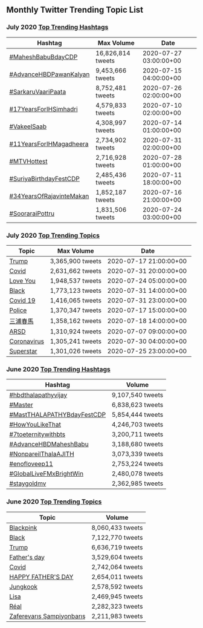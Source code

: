 ## Monthly Twitter Trending Topic List

### July 2020 [Top Trending Hashtags](https://ttrends.co)

| Hashtag | Max Volume | Date |
| ------- | ---------- | ---- |
| [#MaheshBabuBdayCDP](https://ttrends.co/trend/%23MaheshBabuBdayCDP) | 16,826,814 tweets | 2020-07-27 03:00:00+00 |
| [#AdvanceHBDPawanKalyan](https://ttrends.co/trend/%23AdvanceHBDPawanKalyan) | 9,453,666 tweets | 2020-07-15 04:00:00+00 |
| [#SarkaruVaariPaata](https://ttrends.co/trend/%23SarkaruVaariPaata) | 8,752,481 tweets | 2020-07-26 02:00:00+00 |
| [#17YearsForIHSimhadri](https://ttrends.co/trend/%2317YearsForIHSimhadri) | 4,579,833 tweets | 2020-07-10 02:00:00+00 |
| [#VakeelSaab](https://ttrends.co/trend/%23VakeelSaab) | 4,308,997 tweets | 2020-07-14 01:00:00+00 |
| [#11YearsForIHMagadheera](https://ttrends.co/trend/%2311YearsForIHMagadheera) | 2,734,902 tweets | 2020-07-31 02:00:00+00 |
| [#MTVHottest](https://ttrends.co/trend/%23MTVHottest) | 2,716,928 tweets | 2020-07-28 01:00:00+00 |
| [#SuriyaBirthdayFestCDP](https://ttrends.co/trend/%23SuriyaBirthdayFestCDP) | 2,485,436 tweets | 2020-07-11 18:00:00+00 |
| [#34YearsOfRajavinteMakan](https://ttrends.co/trend/%2334YearsOfRajavinteMakan) | 1,852,187 tweets | 2020-07-16 21:00:00+00 |
| [#SooraraiPottru](https://ttrends.co/trend/%23SooraraiPottru) | 1,831,506 tweets | 2020-07-24 03:00:00+00 |

### July 2020 [Top Trending Topics](https://ttrends.co)

| Topic | Max Volume | Date |
| ----- | ---------- | ---- |
| [Trump](https://ttrends.co/trend/trump) | 3,365,900 tweets | 2020-07-17 21:00:00+00 |
| [Covid](https://ttrends.co/trend/covid) | 2,631,662 tweets | 2020-07-31 20:00:00+00 |
| [Love You](https://ttrends.co/trend/love%20you) | 1,948,537 tweets | 2020-07-24 05:00:00+00 |
| [Black](https://ttrends.co/trend/Black) | 1,773,123 tweets | 2020-07-31 14:00:00+00 |
| [Covid 19](https://ttrends.co/trend/covid%2019) | 1,416,065 tweets | 2020-07-31 23:00:00+00 |
| [Police](https://ttrends.co/trend/%22Police%22) | 1,370,347 tweets | 2020-07-17 15:00:00+00 |
| [三浦春馬](https://ttrends.co/trend/%E4%B8%89%E6%B5%A6%E6%98%A5%E9%A6%AC) | 1,358,162 tweets | 2020-07-18 14:00:00+00 |
| [ARSD](https://ttrends.co/trend/ARSD) | 1,310,924 tweets | 2020-07-07 09:00:00+00 |
| [Coronavirus](https://ttrends.co/trend/Coronavirus) | 1,305,241 tweets | 2020-07-30 04:00:00+00 |
| [Superstar](https://ttrends.co/trend/Superstar) | 1,301,026 tweets | 2020-07-25 23:00:00+00 |

### June 2020 [Top Trending Hashtags](https://ttrends.co)

| Hashtag                                                                           | Volume           |
| --------------------------------------------------------------------------------- | ---------------- |
| [#hbdthalapathyvijay](https://ttrends.co/trend/%23hbdthalapathyvijay)             | 9,107,540 tweets |
| [#Master](https://ttrends.co/trend/%23Master)                                     | 6,838,623 tweets |
| [#MastTHALAPATHYBdayFestCDP](https://ttrends.co/trend/%23THALAPATHYBdayFestCDP)   | 5,854,444 tweets |
| [#HowYouLikeThat](https://ttrends.co/trend/%23HowYouLikeThat)                     | 4,246,703 tweets |
| [#7toeternitywithbts](https://ttrends.co/trend/%237toeternitywithbts)             | 3,200,711 tweets |
| [#AdvanceHBDMaheshBabu](https://ttrends.co/trend/%23AdvanceHBDMaheshBabu)         | 3,188,680 tweets |
| [#NonpareilThalaAJITH](https://ttrends.co/trend/%23NonpareilThalaAJITH)           | 3,073,339 tweets |
| [#enofloveep11](https://ttrends.co/trend/%23enofloveep11)                         | 2,753,224 tweets |
| [#GlobalLiveFMxBrightWin](https://ttrends.co/trend/%23GlobalLiveFMxBrightWin)     | 2,480,078 tweets |
| [#staygoldmv](https://ttrends.co/trend/%23staygoldmv)                             | 2,362,985 tweets |

### June 2020 [Top Trending Topics](https://ttrends.co)

| Topic                                                                                                      | Volume           |
| ---------------------------------------------------------------------------------------------------------- | ---------------- |
| [Blackpink](https://ttrends.co/trend/blackpink)                                                            | 8,060,433 tweets |
| [Black](https://ttrends.co/trend/Black)                                                                    | 7,122,770 tweets |
| [Trump](https://ttrends.co/trend/trump)                                                                    | 6,636,719 tweets |
| [Father's day](https://ttrends.co/trend/father's%20day)                                                    | 3,529,604 tweets |
| [Covid](https://ttrends.co/trend/covid)                                                                    | 2,742,064 tweets |
| [HAPPY FATHER'S DAY](https://ttrends.co/trend/HAPPY%20FATHER'S%20DAY)                                      | 2,654,011 tweets |
| [Jungkook](https://ttrends.co/trend/Jungkook)                                                              | 2,578,592 tweets |
| [Lisa](https://ttrends.co/trend/lisa)                                                                      | 2,469,945 tweets |
| [Réal](https://ttrends.co/trend/R%C3%A9al)                                                                 | 2,282,323 tweets |
| [Zaferevarış Şampiyonbarış](https://ttrends.co/trend/zaferevar%C4%B1%C5%9F%20%C5%9Fampiyonbar%C4%B1%C5%9F) | 2,211,983 tweets |

